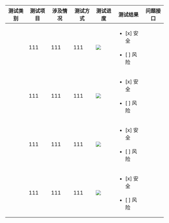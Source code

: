 |测试类别|测试项目|涉及情况|测试方式|测试进度                         |测试结果                                       |问题接口|
|---------|--------|--------|--------|---------------------------------|-----------------------------------------------|--------|
|| 111    |  111   | 111    |![](https://progress-bar.dev/60) |<ul><li>[x] 安全</li><br><li>[ ] 风险</li></ul>|        |
|| 111    |  111   | 111    |![](https://progress-bar.dev/90) |<ul><li>[x] 安全</li><br><li>[ ] 风险</li></ul>|        |
|| 111    |  111   | 111    |![](https://progress-bar.dev/100)|<ul><li>[x] 安全</li><br><li>[ ] 风险</li></ul>|        |
|| 111    |  111   | 111    |![](https://progress-bar.dev/20) |<ul><li>[x] 安全</li><br><li>[ ] 风险</li></ul>|        |
